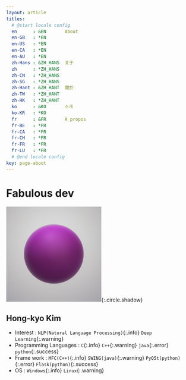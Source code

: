 ```yaml
---
layout: article
titles:
  # @start locale config
  en      : &EN       About
  en-GB   : *EN
  en-US   : *EN
  en-CA   : *EN
  en-AU   : *EN
  zh-Hans : &ZH_HANS  关于
  zh      : *ZH_HANS
  zh-CN   : *ZH_HANS
  zh-SG   : *ZH_HANS
  zh-Hant : &ZH_HANT  關於
  zh-TW   : *ZH_HANT
  zh-HK   : *ZH_HANT
  ko      : &KO       소개
  ko-KR   : *KO
  fr      : &FR       À propos  
  fr-BE   : *FR
  fr-CA   : *FR
  fr-CH   : *FR
  fr-FR   : *FR
  fr-LU   : *FR
  # @end locale config
key: page-about
---
```


# Fabulous dev

![icon](/assets/grape.png){:.circle.shadow}

## Hong-kyo Kim
 
 - Interest : `NLP(Natural Language Processing)`{:.info} `Deep Learning`{:.warning}
 - Programming Languages : `C`{:.info} `C++`{:.warning} `java`{:.error} `python`{:.success}
 - Frame work : `MFC(C++)`{:.info} `SWING(java)`{:.warning} `PyQ5t(python)`{:.error} `Flask(python)`{:.success}
 - OS : `Windows`{:.info} `Linux`{:.warning}
